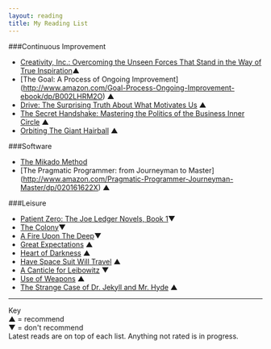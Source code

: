 ```yaml
---
layout: reading
title: My Reading List
---
```


###Continuous Improvement
* [Creativity, Inc.: Overcoming the Unseen Forces That Stand in the Way of True Inspiration](http://www.amazon.com/Creativity-Inc-Overcoming-Unseen-Inspiration-ebook)&#9650;
* [The Goal: A Process of Ongoing Improvement] (http://www.amazon.com/Goal-Process-Ongoing-Improvement-ebook/dp/B002LHRM2O) &#9650;
* [Drive: The Surprising Truth About What Motivates Us](http://www.amazon.com/Drive-Surprising-Truth-About-Motivates-ebook/dp/B004P1JDJO) &#9650;
* [The Secret Handshake: Mastering the Politics of the Business Inner Circle](http://www.amazon.com/Secret-Handshake-Mastering-Politics-Business-ebook/dp/B004ZZJ8MW) &#9650;
* [Orbiting The Giant Hairball](http://www.amazon.com/Orbiting-Giant-Hairball-Corporate-Surviving/dp/0670879835) &#9650;


###Software
* [The Mikado Method](http://www.amazon.com/The-Mikado-Method-Ola-Ellnestam/dp/1617291218)
* [The Pragmatic Programmer: from Journeyman to Master] (http://www.amazon.com/Pragmatic-Programmer-Journeyman-Master/dp/020161622X) &#9650;

###Leisure
* [Patient Zero: The Joe Ledger Novels, Book 1](http://www.audible.com/pd/Fiction/Patient-Zero-Audiobook/B0045V31HY)&#9660;
* [The Colony](http://www.audible.com/pd/Fiction/The-Colony-Audiobook/B00D3PEMSA)&#9660;
* [A Fire Upon The Deep](http://www.audible.com/pd/Sci-Fi-Fantasy/A-Fire-Upon-the-Deep-Audiobook/B0036N2C7M)&#9660;
* [Great Expectations](http://www.audible.com/pd/Classics/Great-Expectations-Audiobook/B002UZJCYI/) &#9650;
* [Heart of Darkness](http://www.audible.com/pd/Classics/Heart-of-Darkness-A-Signature-Performance-by-Kenneth-Branagh-Audiobook/B004AFXAZS) &#9650;
* [Have Space Suit Will Travel](http://www.audible.com/pd/Sci-Fi-Fantasy/Have-Space-Suit-Will-Travel-Audiobook/B00IASC4OO) &#9650;
* [A Canticle for Leibowitz](http://www.audible.com/pd/Sci-Fi-Fantasy/A-Canticle-for-Leibowitz-Audiobook/B005F5ZBRC) &#9660;
* [Use of Weapons](http://www.audible.com/pd/Sci-Fi-Fantasy/Use-of-Weapons-Audiobook/B00B505CH0) &#9650;
* [The Strange Case of Dr. Jekyll and Mr. Hyde](http://www.audible.com/pd/Classics/The-Strange-Case-of-Dr-Jekyll-Mr-Hyde-Audiobook/B002V017TA) &#9650;

***
Key  
&#9650; = recommend  
&#9660; = don't recommend  
Latest reads are on top of each list.
Anything not rated is in progress.

